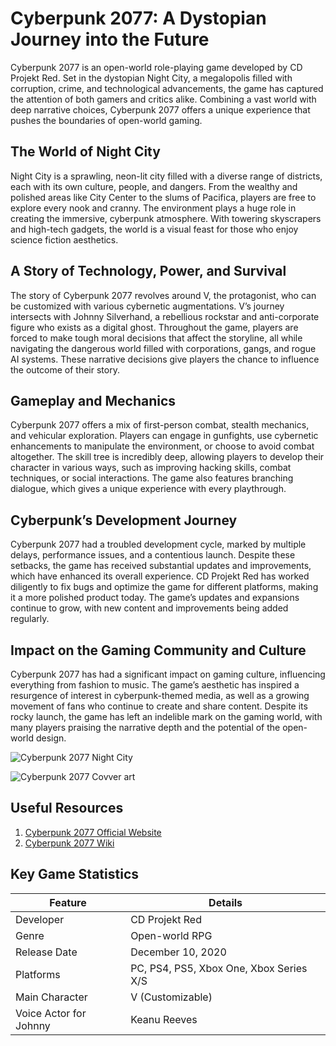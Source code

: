 # Cyberpunk 2077: A Dystopian Journey into the Future

Cyberpunk 2077 is an open-world role-playing game developed by CD Projekt Red. Set in the dystopian Night City, a megalopolis filled with corruption, crime, and technological advancements, the game has captured the attention of both gamers and critics alike. Combining a vast world with deep narrative choices, Cyberpunk 2077 offers a unique experience that pushes the boundaries of open-world gaming.

## The World of Night City

Night City is a sprawling, neon-lit city filled with a diverse range of districts, each with its own culture, people, and dangers. From the wealthy and polished areas like City Center to the slums of Pacifica, players are free to explore every nook and cranny. The environment plays a huge role in creating the immersive, cyberpunk atmosphere. With towering skyscrapers and high-tech gadgets, the world is a visual feast for those who enjoy science fiction aesthetics.

## A Story of Technology, Power, and Survival

The story of Cyberpunk 2077 revolves around V, the protagonist, who can be customized with various cybernetic augmentations. V’s journey intersects with Johnny Silverhand, a rebellious rockstar and anti-corporate figure who exists as a digital ghost. Throughout the game, players are forced to make tough moral decisions that affect the storyline, all while navigating the dangerous world filled with corporations, gangs, and rogue AI systems. These narrative decisions give players the chance to influence the outcome of their story.

## Gameplay and Mechanics

Cyberpunk 2077 offers a mix of first-person combat, stealth mechanics, and vehicular exploration. Players can engage in gunfights, use cybernetic enhancements to manipulate the environment, or choose to avoid combat altogether. The skill tree is incredibly deep, allowing players to develop their character in various ways, such as improving hacking skills, combat techniques, or social interactions. The game also features branching dialogue, which gives a unique experience with every playthrough.

## Cyberpunk’s Development Journey

Cyberpunk 2077 had a troubled development cycle, marked by multiple delays, performance issues, and a contentious launch. Despite these setbacks, the game has received substantial updates and improvements, which have enhanced its overall experience. CD Projekt Red has worked diligently to fix bugs and optimize the game for different platforms, making it a more polished product today. The game’s updates and expansions continue to grow, with new content and improvements being added regularly.

## Impact on the Gaming Community and Culture

Cyberpunk 2077 has had a significant impact on gaming culture, influencing everything from fashion to music. The game’s aesthetic has inspired a resurgence of interest in cyberpunk-themed media, as well as a growing movement of fans who continue to create and share content. Despite its rocky launch, the game has left an indelible mark on the gaming world, with many players praising the narrative depth and the potential of the open-world design.

![Cyberpunk 2077 Night City]([https://cdn.architekturaibiznes.pl/nowebp/upload/cms_aktualnosci/6815/images/kadr7/fit/730x380/najgorsze-miasto-do-zamieszkania-czyli-night-city-z-cyberpunk-121332.jpg)

![Cyberpunk 2077 Covver art](https://cdna.artstation.com/p/assets/images/images/033/037/886/large/artur-tarnowski-malemain.jpg?1608208334)

## Useful Resources

1. [Cyberpunk 2077 Official Website](https://www.cyberpunk.net)
2. [Cyberpunk 2077 Wiki](https://cyberpunk.fandom.com/wiki/Cyberpunk_2077)

## Key Game Statistics

| Feature                  | Details                                  |
|--------------------------|------------------------------------------|
| Developer                | CD Projekt Red                          |
| Genre                    | Open-world RPG                          |
| Release Date             | December 10, 2020                        |
| Platforms                | PC, PS4, PS5, Xbox One, Xbox Series X/S  |
| Main Character           | V (Customizable)                        |
| Voice Actor for Johnny   | Keanu Reeves                            |

